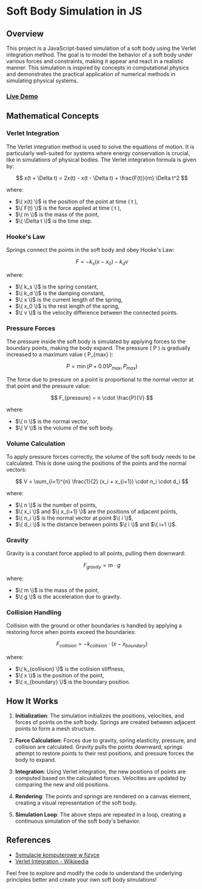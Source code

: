 # Soft Body Simulation in JS
## Overview

This project is a JavaScript-based simulation of a soft body using the Verlet integration method. The goal is to model the behavior of a soft body under various forces and constraints, making it appear and react in a realistic manner. This simulation is inspired by concepts in computational physics and demonstrates the practical application of numerical methods in simulating physical systems.

### [Live Demo](https://majster247.github.io/SoftSimulate/)

## Mathematical Concepts

### Verlet Integration

The Verlet integration method is used to solve the equations of motion. It is particularly well-suited for systems where energy conservation is crucial, like in simulations of physical bodies. The Verlet integration formula is given by:

$$ x(t + \Delta t) = 2x(t) - x(t - \Delta t) + \frac{F(t)}{m} \Delta t^2 $$

where:
- $\( x(t) \)$ is the position of the point at time \( t \),
- $\( F(t) \)$ is the force applied at time \( t \),
- $\( m \)$ is the mass of the point,
- $\( \Delta t \)$ is the time step.

### Hooke's Law

Springs connect the points in the soft body and obey Hooke's Law:

$$ F = -k_s (x - x_0) - k_d v $$

where:
- $\( k_s \)$ is the spring constant,
- $\( k_d \)$ is the damping constant,
- $\( x \)$ is the current length of the spring,
- $\( x_0 \)$ is the rest length of the spring,
- $\( v \)$ is the velocity difference between the connected points.

### Pressure Forces

The pressure inside the soft body is simulated by applying forces to the boundary points, making the body expand. The pressure \( P \) is gradually increased to a maximum value \( P_{max} \):

$$ P = \min(P + 0.01 P_{max}, P_{max}) $$

The force due to pressure on a point is proportional to the normal vector at that point and the pressure value:

$$ F_{pressure} = n \cdot \frac{P}{V} $$

where:
- $\( n \)$ is the normal vector,
- $\( V \)$ is the volume of the soft body.

### Volume Calculation

To apply pressure forces correctly, the volume of the soft body needs to be calculated. This is done using the positions of the points and the normal vectors:

$$ V = \sum_{i=1}^{n} \frac{1}{2} (x_i + x_{i+1}) \cdot n_i \cdot d_i $$

where:
- $\( n \)$ is the number of points,
- $\( x_i \)$ and $\( x_{i+1} \)$ are the positions of adjacent points,
- $\( n_i \)$ is the normal vector at point $\( i \)$,
- $\( d_i \)$ is the distance between points $\( i \)$ and $\( i+1 \)$.

### Gravity

Gravity is a constant force applied to all points, pulling them downward:

$$ F_{gravity} = m \cdot g $$

where:
- $\( m \)$ is the mass of the point,
- $\( g \)$ is the acceleration due to gravity.

### Collision Handling

Collision with the ground or other boundaries is handled by applying a restoring force when points exceed the boundaries:

$$ F_{collision} = -k_{collision} \cdot (x - x_{boundary}) $$

where:
- $\( k_{collision} \)$ is the collision stiffness,
- $\( x \)$ is the position of the point,
- $\( x_{boundary} \)$ is the boundary position.

## How It Works

1. **Initialization**: The simulation initializes the positions, velocities, and forces of points on the soft body. Springs are created between adjacent points to form a mesh structure.

2. **Force Calculation**: Forces due to gravity, spring elasticity, pressure, and collision are calculated. Gravity pulls the points downward, springs attempt to restore points to their rest positions, and pressure forces the body to expand.

3. **Integration**: Using Verlet integration, the new positions of points are computed based on the calculated forces. Velocities are updated by comparing the new and old positions.

4. **Rendering**: The points and springs are rendered on a canvas element, creating a visual representation of the soft body.

5. **Simulation Loop**: The above steps are repeated in a loop, creating a continuous simulation of the soft body's behavior.

## References

- [Symulacje komputerowe w fizyce](https://g.co/kgs/hFc17Nu)
- [Verlet Integration - Wikipedia](https://en.wikipedia.org/wiki/Verlet_integration)

Feel free to explore and modify the code to understand the underlying principles better and create your own soft body simulations!
